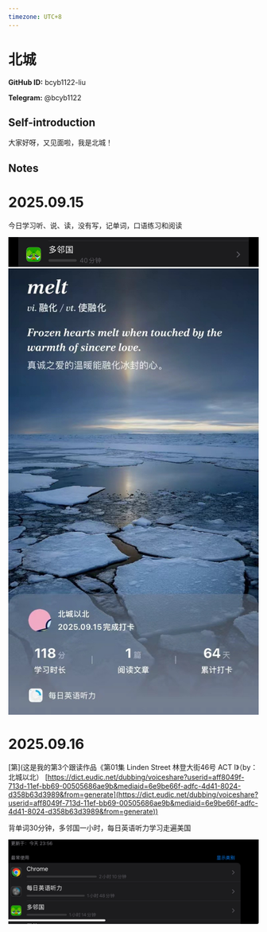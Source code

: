 ```yaml
---
timezone: UTC+8
---
```


# 北城

**GitHub ID:** bcyb1122-liu

**Telegram:** @bcyb1122

## Self-introduction

大家好呀，又见面啦，我是北城！

## Notes
<!-- Content_START -->
# 2025.09.15
<!-- DAILY_CHECKIN_2025-09-15_START -->
今日学习听、说、读，没有写，记单词，口语练习和阅读

![IMG_0401.jpeg](https://raw.githubusercontent.com/IntensiveCoLearning/english_3rd/main/assets/bcyb1122-liu/images/2025-09-15-1757950001063-IMG_0401.jpeg)![51e039bd90e9d7735de1cfdbe646ec24.jpeg](https://raw.githubusercontent.com/IntensiveCoLearning/english_3rd/main/assets/bcyb1122-liu/images/2025-09-15-1757949989212-51e039bd90e9d7735de1cfdbe646ec24.jpeg)
<!-- DAILY_CHECKIN_2025-09-15_END -->


# 2025.09.16
<!-- DAILY_CHECKIN_2025-09-16_START -->
\[第\](这是我的第3个跟读作品《第01集 Linden Street 林登大街46号 ACT I》（by：北城以北） [https://dict.eudic.net/dubbing/voiceshare?userid=aff8049f-713d-11ef-bb69-00505686ae9b&mediaid=6e9be66f-adfc-4d41-8024-d358b63d3989&from=generate](https://dict.eudic.net/dubbing/voiceshare?userid=aff8049f-713d-11ef-bb69-00505686ae9b&mediaid=6e9be66f-adfc-4d41-8024-d358b63d3989&from=generate))

背单词30分钟，多邻国一小时，每日英语听力学习走遍美国

![IMG_0403.jpeg](https://raw.githubusercontent.com/IntensiveCoLearning/english_3rd/main/assets/bcyb1122-liu/images/2025-09-16-1758038239542-IMG_0403.jpeg)
<!-- DAILY_CHECKIN_2025-09-16_END -->
<!-- Content_END -->
